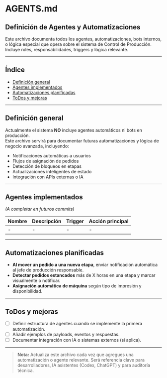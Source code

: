 # AGENTS.md

## Definición de Agentes y Automatizaciones

Este archivo documenta todos los agentes, automatizaciones, bots internos, o lógica especial que opera sobre el sistema de Control de Producción.  
Incluye roles, responsabilidades, triggers y lógica relevante.

---

## Índice

- [Definición general](#definición-general)
- [Agentes implementados](#agentes-implementados)
- [Automatizaciones planificadas](#automatizaciones-planificadas)
- [ToDos y mejoras](#todos-y-mejoras)

---

## Definición general

Actualmente el sistema **NO** incluye agentes automáticos ni bots en producción.  
Este archivo servirá para documentar futuras automatizaciones y lógica de negocio avanzada, incluyendo:

- Notificaciones automáticas a usuarios
- Flujos de asignación de pedidos
- Detección de bloqueos en etapas
- Actualizaciones inteligentes de estado
- Integración con APIs externas o IA

---

## Agentes implementados

*(A completar en futuros commits)*

| Nombre         | Descripción                                      | Trigger          | Acción principal           |
|----------------|--------------------------------------------------|------------------|---------------------------|
| -              | -                                                | -                | -                         |

---

## Automatizaciones planificadas

- **Al mover un pedido a una nueva etapa**, enviar notificación automática al jefe de producción responsable.
- **Detectar pedidos estancados** más de X horas en una etapa y marcar visualmente o notificar.
- **Asignación automática de máquina** según tipo de impresión y disponibilidad.

---

## ToDos y mejoras

- [ ] Definir estructura de agentes cuando se implemente la primera automatización.
- [ ] Añadir ejemplos de payloads, eventos y respuestas.
- [ ] Documentar integración con IA o sistemas externos (si aplica).

---

> **Nota:** Actualiza este archivo cada vez que agregues una automatización o agente relevante. Será referencia clave para desarrolladores, IA asistentes (Codex, ChatGPT) y para auditoría técnica.
